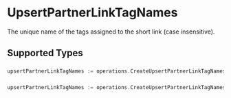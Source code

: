 # UpsertPartnerLinkTagNames

The unique name of the tags assigned to the short link (case insensitive).


## Supported Types

### 

```go
upsertPartnerLinkTagNames := operations.CreateUpsertPartnerLinkTagNamesStr(string{/* values here */})
```

### 

```go
upsertPartnerLinkTagNames := operations.CreateUpsertPartnerLinkTagNamesArrayOfStr([]string{/* values here */})
```

